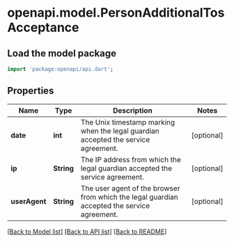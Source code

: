 # openapi.model.PersonAdditionalTosAcceptance

## Load the model package
```dart
import 'package:openapi/api.dart';
```

## Properties
Name | Type | Description | Notes
------------ | ------------- | ------------- | -------------
**date** | **int** | The Unix timestamp marking when the legal guardian accepted the service agreement. | [optional] 
**ip** | **String** | The IP address from which the legal guardian accepted the service agreement. | [optional] 
**userAgent** | **String** | The user agent of the browser from which the legal guardian accepted the service agreement. | [optional] 

[[Back to Model list]](../README.md#documentation-for-models) [[Back to API list]](../README.md#documentation-for-api-endpoints) [[Back to README]](../README.md)


